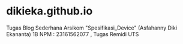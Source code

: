 # dikieka.github.io
Tugas Blog Sederhana Arsikom "Spesifikasi_Device" (Asfahanny Diki Ekananta) 1B NPM : 23161562077
, Tugas Remidi UTS
